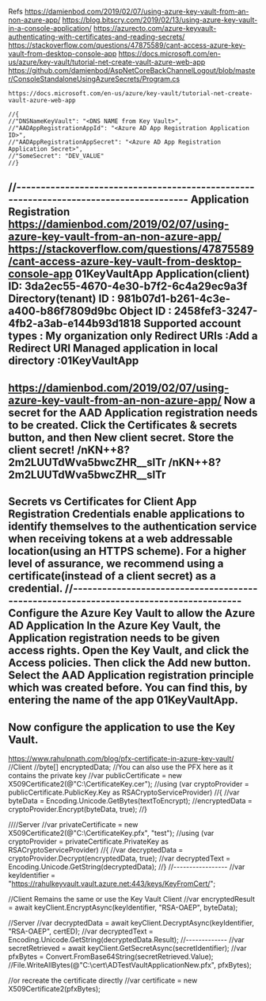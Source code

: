 Refs
    https://damienbod.com/2019/02/07/using-azure-key-vault-from-an-non-azure-app/
    https://blog.bitscry.com/2019/02/13/using-azure-key-vault-in-a-console-application/
    https://azurecto.com/azure-keyvault-authenticating-with-certificates-and-reading-secrets/
    https://stackoverflow.com/questions/47875589/cant-access-azure-key-vault-from-desktop-console-app
    https://docs.microsoft.com/en-us/azure/key-vault/tutorial-net-create-vault-azure-web-app
    https://github.com/damienbod/AspNetCoreBackChannelLogout/blob/master/ConsoleStandaloneUsingAzureSecrets/Program.cs

    https://docs.microsoft.com/en-us/azure/key-vault/tutorial-net-create-vault-azure-web-app

    //{
    //"DNSNameKeyVault": "<DNS NAME from Key Vault>",
    //"AADAppRegistrationAppId": "<Azure AD App Registration Application ID>",
    //"AADAppRegistrationAppSecret": "<Azure AD App Registration Application Secret>",
    //"SomeSecret": "DEV_VALUE"
    //}

//--------------------------------------------------------------------------------------
Application Registration
https://damienbod.com/2019/02/07/using-azure-key-vault-from-an-non-azure-app/
https://stackoverflow.com/questions/47875589/cant-access-azure-key-vault-from-desktop-console-app
01KeyVaultApp
Application(client) ID: 3da2ec55-4670-4e30-b7f2-6c4a29ec9a3f
Directory(tenant) ID : 981b07d1-b261-4c3e-a400-b86f7809d9bc
Object ID : 2458fef3-3247-4fb2-a3ab-e144b93d1818
Supported account types : My organization only
Redirect URIs :Add a Redirect URI
Managed application in local directory :01KeyVaultApp
--------------------------------------------------------------------------------------
https://damienbod.com/2019/02/07/using-azure-key-vault-from-an-non-azure-app/
Now a secret for the AAD Application registration needs to be created.
Click the Certificates & secrets button, and then New client secret.
Store the client secret!
/nKN++8?2m2LUUTdWva5bwcZHR__slTr
/nKN++8?2m2LUUTdWva5bwcZHR__slTr
--------------------------------------------------------------------------------------
Secrets vs Certificates for Client App Registration
Credentials enable applications to identify themselves to the authentication service when receiving tokens at a web addressable location(using an HTTPS scheme).
For a higher level of assurance, we recommend using a certificate(instead of a client secret) as a credential.
//--------------------------------------------------------------------------------------
Configure the Azure Key Vault to allow the Azure AD Application
In the Azure Key Vault, the Application registration needs to be given access rights.
Open the Key Vault, and click the Access policies. Then click the Add new button.
Select the AAD Application registration principle which was created before. 
You can find this, by entering the name of the app 01KeyVaultApp. 
--------------------------------------------------------------------------------------
Now configure the application to use the Key Vault.
--------------------------------------------------------------------------------------

https://www.rahulpnath.com/blog/pfx-certificate-in-azure-key-vault/
//Client
//byte[] encryptedData;
//You can also use the PFX here as it contains the private key
//var publicCertificate = new X509Certificate2(@"C:\CertificateKey.cer"); 
//using (var cryptoProvider = publicCertificate.PublicKey.Key as RSACryptoServiceProvider)
//{
//var byteData = Encoding.Unicode.GetBytes(textToEncrypt);
//encryptedData = cryptoProvider.Encrypt(byteData, true);
//}

////Server
//var privateCertificate = new X509Certificate2(@"C:\CertificateKey.pfx", "test");
//using (var cryptoProvider = privateCertificate.PrivateKey as RSACryptoServiceProvider)
//{
//var decryptedData = cryptoProvider.Decrypt(encryptedData, true);
//var decryptedText = Encoding.Unicode.GetString(decryptedData);
//}
//-----------------
//var keyIdentifier = "https://rahulkeyvault.vault.azure.net:443/keys/KeyFromCert/";

//Client Remains the same or use the Key Vault Client
//var encryptedResult = await keyClient.EncryptAsync(keyIdentifier, "RSA-OAEP", byteData);

//Server
//var decryptedData = await keyClient.DecryptAsync(keyIdentifier, "RSA-OAEP", certED);
//var decryptedText = Encoding.Unicode.GetString(decryptedData.Result);
//-------------
//var secretRetrieved = await keyClient.GetSecretAsync(secretIdentifier);
//var pfxBytes = Convert.FromBase64String(secretRetrieved.Value);
//File.WriteAllBytes(@"C:\cert\ADTestVaultApplicationNew.pfx", pfxBytes);

//or recreate the certificate directly
//var certificate = new X509Certificate2(pfxBytes);